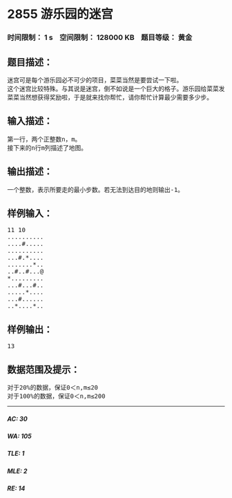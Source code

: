 # 2855 游乐园的迷宫   
### 时间限制： 1 s&nbsp;&nbsp;&nbsp;&nbsp;空间限制： 128000 KB&nbsp;&nbsp;&nbsp;&nbsp;题目等级： 黄金  
## 题目描述：  

<pre>
迷宫可是每个游乐园必不可少的项目，菜菜当然是要尝试一下啦。
这个迷宫比较特殊。与其说是迷宫，倒不如说是一个巨大的格子。游乐园给菜菜发了一张地图，地图上标明了，这个格子由n行m列共n*m个小格子组成。有的格子可以正常走，标为’.’；有的格子有陷阱不能走，标为‘#’；有的格子比较特殊，标为‘*’，可以向周围八个方向可走的格子走一格；目的地标记为‘@’。菜菜从左上角处开始，并且可以按中国象棋中的马和象的方式或者特殊格的八方向来走。如果按照最短的路径到达目的地，则可以获得奖励。
菜菜当然想获得奖励啦，于是就来找你帮忙，请你帮忙计算最少需要多少步。
</pre>
  
  
## 输入描述：  

<pre>
第一行，两个正整数n，m。
接下来的n行m列描述了地图。
</pre>
  
  
## 输出描述：  

<pre>
一个整数，表示所要走的最小步数。若无法到达目的地则输出-1。
</pre>
  
  
## 样例输入：  

<pre>
11 10
..........
....#.....
..........
...#.*....
.......*..
..#..#...@
*.........
...#...#..
.....*....
...#......
..*....*..
</pre>
  
  
## 样例输出：  

<pre>
13
</pre>
  
  
## 数据范围及提示：  

<pre>
对于20%的数据，保证0＜n,m≤20
对于100%的数据，保证0＜n,m≤200
</pre>
  
  
***  

##### AC: 30  
##### WA: 105  
##### TLE: 1  
##### MLE: 2  
##### RE: 14  
